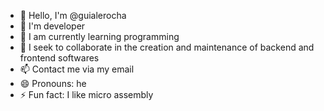 - 👋 Hello, I'm @guialerocha
- 👀 I'm developer
- 🌱 I am currently learning programming
- 💞️ I seek to collaborate in the creation and maintenance of backend and frontend softwares
- 📫 Contact me via my email
- 😄 Pronouns: he
- ⚡ Fun fact: I like micro assembly

<!---
guialerocha/guialerocha is a ✨ special ✨ repository because its `README.md` (this file) appears in your GitHub profile.
You can click the Preview link to see your changes.
--->

